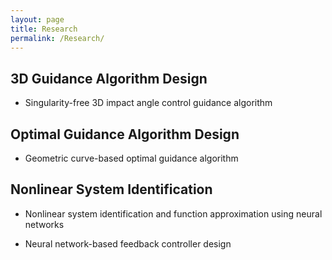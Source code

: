 ```yaml
---
layout: page
title: Research
permalink: /Research/
---
```


## 3D Guidance Algorithm Design

- Singularity-free 3D impact angle control guidance algorithm

## Optimal Guidance Algorithm Design

- Geometric curve-based optimal guidance algorithm

## Nonlinear System Identification

- Nonlinear system identification and function approximation using neural networks

- Neural network-based feedback controller design
